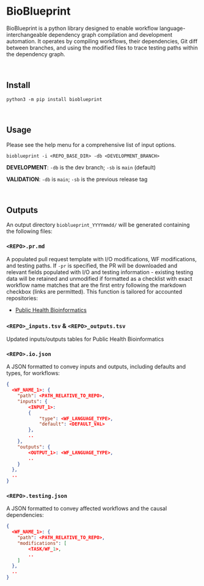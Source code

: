 # BioBlueprint

BioBlueprint is a python library designed to enable workflow language-interchangeable dependency graph compilation and development automation. It operates by compiling workflows, their dependencies, Git diff between branches, and using the modified files to trace testing paths within the dependency graph.

<br>

## Install

`python3 -m pip install bioblueprint`

<br>

## Usage

Please see the help menu for a comprehensive list of input options.

`bioblueprint -i <REPO_BASE_DIR> -db <DEVELOPMENT_BRANCH>`

**DEVELOPMENT**: `-db` is the dev branch; `-sb` is `main` (default)

**VALIDATION**: `-db` is `main`; `-sb` is the previous release tag

<br>

## Outputs

An output directory `bioblueprint_YYYYmmdd/` will be generated containing the following files:

### `<REPO>.pr.md`

A populated pull request template with I/O modifications, WF modifications, and testing paths. If `-pr` is specified, the PR will be downloaded and relevant fields populated with I/O and testing information - existing testing data will be retained and unmodified if formatted as a checklist with exact workflow name matches that are the first entry following the markdown checkbox (links are permitted). This function is tailored for accounted repositories:

- [Public Health Bioinformatics](https://github.com/theiagen/public_health_bioinformatics)

### `<REPO>_inputs.tsv` & `<REPO>_outputs.tsv`

Updated inputs/outputs tables for Public Health Bioinformatics

### `<REPO>.io.json`

A JSON formatted to convey inputs and outputs, including defaults and types, for workflows:

```json
{
  <WF_NAME_1>: {
    "path": <PATH_RELATIVE_TO_REPO>,
    "inputs": {
        <INPUT_1>:
        {
            "type": <WF_LANGUAGE_TYPE>,
            "default": <DEFAULT_VAL>
        },
        ..
    },
    "outputs": {
        <OUTPUT_1>: <WF_LANGUAGE_TYPE>,
        ..
    }
  },
  ..
}
```

### `<REPO>.testing.json`

A JSON formatted to convey affected workflows and the causal dependencies:

```json
{
  <WF_NAME_1>: {
    "path": <PATH_RELATIVE_TO_REPO>,
    "modifications": [
        <TASK/WF_1>,
        ..
    ]
  },
  ..
}
```